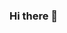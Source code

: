 ### Hi there 👋

<!--
**yankr3/yankr3** is a ✨ _special_ ✨ repository because its `README.md` (this file) appears on your GitHub profile.
<table>
  <tr>
    <td valign="top">
      <h3>I have already studied: </h3>
            <h6>VBA</h6> 
            <h6>Python (Junior)</h6> 
            <h6>Python Django Framework</h6> 
    </td>
    <td valign="top">
      <h3>I'm actively studying now: </h3>
            <h6>Working in Linux</h6>
      
     </td>
     <td valign="top">
      <h3>I would like to study</h3>
            <h6> </h6> 
      
        </td>
  </tr>
